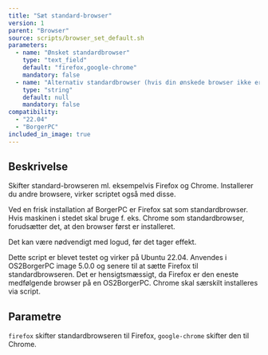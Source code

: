 ```yaml
---
title: "Sæt standard-browser"
version: 1
parent: "Browser"
source: scripts/browser_set_default.sh
parameters:
  - name: "Ønsket standardbrowser"
    type: "text_field"
    default: "firefox,google-chrome"
    mandatory: false
  - name: "Alternativ standardbrowser (hvis din ønskede browser ikke er på listen)"
    type: "string"
    default: null
    mandatory: false
compatibility:  
  - "22.04"
  - "BorgerPC"
included_in_image: true
---
```


## Beskrivelse
Skifter standard-browseren ml. eksempelvis Firefox og Chrome. Installerer du andre browsere, virker scriptet også med disse.

Ved en frisk installation af BorgerPC er Firefox sat som standardbrowser. 
Hvis maskinen i stedet skal bruge f. eks. Chrome som standardbrowser, forudsætter det, at den browser først er installeret.

Det kan være nødvendigt med logud, før det tager effekt.

Dette script er blevet testet og virker på Ubuntu 22.04.
Anvendes i OS2BorgerPC image 5.0.0 og senere til at sætte Firefox til standardbrowseren. Det er hensigtsmæssigt, da Firefox er den eneste medfølgende browser på en OS2BorgerPC. Chrome skal særskilt installeres via script.

## Parametre
`firefox` skifter standardbrowseren til Firefox, `google-chrome` skifter den til Chrome.



